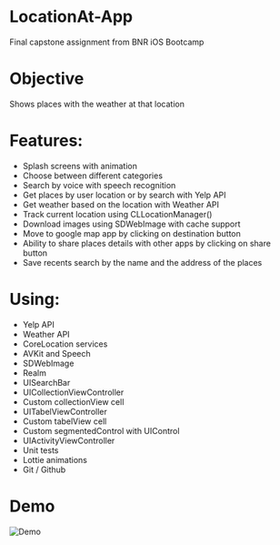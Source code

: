 # LocationAt-App
Final capstone assignment from BNR iOS Bootcamp

# Objective
Shows places with the weather at that location

# Features:
- Splash screens with animation
- Choose between different categories
- Search by voice with speech recognition
- Get places by user location or by search with Yelp API
- Get weather based on the location with Weather API
- Track current location using CLLocationManager()
- Download images using SDWebImage with cache support
- Move to google map app by clicking on destination button
- Ability to share places details with other apps by clicking on share button
- Save recents search by the name and the address of the places
 

# Using:
- Yelp API
- Weather API
- CoreLocation services
- AVKit and Speech
- SDWebImage
- Realm
- UISearchBar
- UICollectionViewController
- Custom collectionView cell
- UITabelViewController
- Custom tabelView cell
- Custom segmentedControl with UIControl
- UIActivityViewController
- Unit tests
- Lottie animations
- Git / Github

# Demo
![Demo](https://github.com/jawaheralaggl/LocationAt-App/blob/main/Demo.gif)
